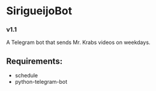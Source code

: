 # SirigueijoBot
### v1.1

A Telegram bot that sends Mr. Krabs videos on weekdays.

## Requirements:
- schedule
- python-telegram-bot